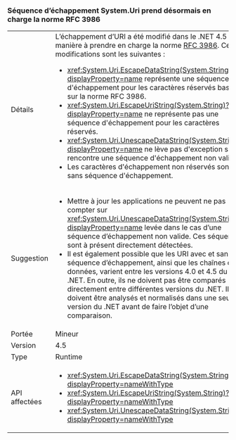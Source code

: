 ### <a name="systemuri-escaping-now-supports-rfc-3986"></a>Séquence d’échappement System.Uri prend désormais en charge la norme RFC 3986

|   |   |
|---|---|
|Détails|L’échappement d’URI a été modifié dans le .NET 4.5 de manière à prendre en charge la norme [RFC 3986](http://tools.ietf.org/html/rfc3986). Ces modifications sont les suivantes :<ul><li><xref:System.Uri.EscapeDataString(System.String)?displayProperty=name> représente une séquence d'échappement pour les caractères réservés basés sur la norme RFC 3986.</li><li><xref:System.Uri.EscapeUriString(System.String)?displayProperty=name> ne représente pas une séquence d'échappement pour les caractères réservés.</li><li><xref:System.Uri.UnescapeDataString(System.String)?displayProperty=name> ne lève pas d'exception s'il rencontre une séquence d'échappement non valide.</li><li>Les caractères d'échappement non réservés sont sans séquence d'échappement.</li></ul>|
|Suggestion|<ul><li>Mettre à jour les applications ne peuvent ne pas compter sur <xref:System.Uri.UnescapeDataString(System.String)?displayProperty=name> levée dans le cas d’une séquence d’échappement non valide. Ces séquences sont à présent directement détectées.</li><li>Il est également possible que les URI avec et sans séquence d’échappement, ainsi que les chaînes de données, varient entre les versions 4.0 et 4.5 du .NET. En outre, ils ne doivent pas être comparés directement entre différentes versions du .NET. Ils doivent être analysés et normalisés dans une seule version du .NET avant de faire l’objet d’une comparaison.</li></ul>|
|Portée|Mineur|
|Version|4.5|
|Type|Runtime|
|API affectées|<ul><li><xref:System.Uri.EscapeDataString(System.String)?displayProperty=nameWithType></li><li><xref:System.Uri.EscapeUriString(System.String)?displayProperty=nameWithType></li><li><xref:System.Uri.UnescapeDataString(System.String)?displayProperty=nameWithType></li></ul>|

